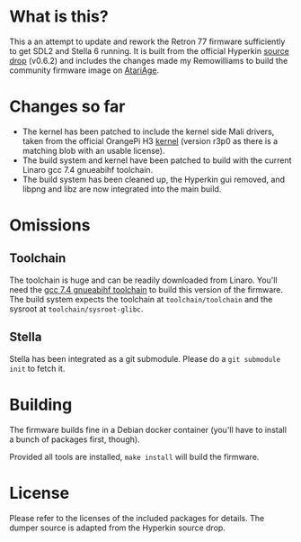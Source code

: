 # What is this?

This a an attempt to update and rework the Retron 77 firmware sufficiently to
get SDL2 and Stella 6 running. It is built from the official Hyperkin
[source drop](https://www.hyperkin.com/r77) (v0.6.2) and includes the
changes made my Remowilliams to build the community firmware image on
[AtariAge](http://atariage.com/forums/topic/281462-retron-77-community-build-image/).

# Changes so far

* The kernel has been patched to include the kernel side Mali drivers, taken from
  the official OrangePi H3
  [kernel](https://github.com/orangepi-xunlong/OrangePiH3_kernel)
  (version r3p0 as there is a matching blob with an usable license).
* The build system and kernel have been patched to build with the current
  Linaro gcc 7.4 gnueabihf toolchain.
* The build system has been cleaned up, the Hyperkin gui removed, and libpng
  and libz are now integrated into the main build.

# Omissions

## Toolchain

The toolchain is huge and can be readily downloaded from Linaro. You'll
need the
[gcc 7.4 gnueabihf toolchain](http://releases.linaro.org/components/toolchain/binaries/7.4-2019.02/arm-linux-gnueabihf/)
to build this version of the firmware. The build
system expects the toolchain at `toolchain/toolchain` and the sysroot at
`toolchain/sysroot-glibc`.

## Stella

Stella has been integrated as a git submodule. Please do a `git submodule init`
to fetch it.

# Building

The firmware builds fine in a Debian docker container (you'll have to install
a bunch of packages first, though). 

Provided all tools are installed, `make install` will build the firmware.

# License

Please refer to the licenses of the included packages for details. The dumper
source is adapted from the Hyperkin source drop.
